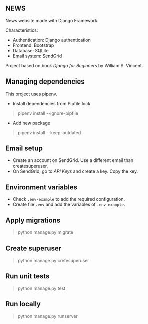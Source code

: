 ## NEWS

News website made with Django Framework.

Characteristics:
- Authentication: Django authentication
- Frontend: Bootstrap
- Database: SQLite
- Email system: SendGrid

Project based on book *Django for Beginners* by William S. Vincent.


## Managing dependencies

This project uses pipenv.

* Install dependencies from Pipfile.lock

> pipenv install --ignore-pipfile

* Add new package

> pipenv install <package> --keep-outdated

## Email setup

* Create an account on SendGrid. Use a different email than createsuperuser.
* On SendGrid, go to *API Keys* and create a key. Copy the key.

## Environment variables

* Check `.env-example` to add the required configuration.
* Create file `.env` and add the variables of `.env-example`.

## Apply migrations

> python manage.py migrate

## Create superuser

> python manage.py cretesuperuser

## Run unit tests

> python manage.py test

## Run locally

> python manage.py runserver